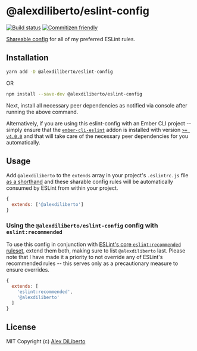 # @alexdiliberto/eslint-config
[![Build status][travis-badge]][travis-url]
[![Commitizen friendly][cz-badge]][cz-cli-url]

[Shareable config](http://eslint.org/docs/developer-guide/shareable-configs.html) for all of my preferred ESLint rules.

## Installation
```bash
yarn add -D @alexdiliberto/eslint-config
```

OR

```bash
npm install --save-dev @alexdiliberto/eslint-config
```

Next, install all necessary peer dependencies as notified via console after running the above command.

Alternatively, if you are using this eslint-config with an Ember CLI project -- simply ensure that the [`ember-cli-eslint`](https://github.com/ember-cli/ember-cli-eslint) addon is installed with version [`>= v4.0.0`](https://github.com/ember-cli/ember-cli-eslint/releases/tag/v4.0.0) and that will take care of the necessary peer dependencies for you automatically.

## Usage
Add `@alexdiliberto` to the `extends` array in your project's `.eslintrc.js` file [as a shorthand](http://eslint.org/docs/developer-guide/shareable-configs#npm-scoped-modules) and these sharable config rules will be automatically consumed by ESLint from within your project.

```js
{
  extends: ['@alexdiliberto']
}
```

### Using the `@alexdiliberto/eslint-config` config with `eslint:recommended`

To use this config in conjunction with [ESLint's core `eslint:recommended` ruleset](http://eslint.org/docs/rules/), extend them both, making sure to list `@alexdiliberto` last. Please note that I have made it a priority to not override any of ESLint's recommended rules -- this serves only as a precautionary measure to ensure overrides.

```js
{
  extends: [
    'eslint:recommended',
    '@alexdiliberto'
  ]
}
```

## License
MIT Copyright (c) [Alex DiLiberto](https://alexdiliberto.com/)


[travis-badge]: https://travis-ci.org/alexdiliberto/eslint-config.svg?branch=master
[travis-url]: https://travis-ci.org/alexdiliberto/eslint-config
[cz-badge]: https://img.shields.io/badge/commitizen-friendly-brightgreen.svg
[cz-cli-url]: https://commitizen.github.io/cz-cli/
